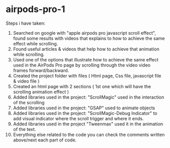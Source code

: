 # airpods-pro-1

Steps i have taken:

1. Searched on google with "apple airpods pro javascript scroll effect", found some results with videos that explains to how to achieve the same effect while scrolling.
2. Found useful articles & videos that help how to achieve that animation while scrolling.
3. Used one of the options that illustrate how to achieve the same effect used in the AirPods Pro page by scrolling through the video video frames forward/backward.
4. Created the project folder with files ( Html page, Css file, javascript file & video file )
5. Created an html page with 2 sections ( 1st one which will have the scrolling animation effect )
6. Added libraries used in the project: "ScrollMagic" used in the interaction of the scrolling
7. Added libraries used in the project: "GSAP" used to animate objects
8. Added libraries used in the project: "ScrollMagic-Debug Indicator" to add visual indicator where the scroll trigger and where it ends.
9. Added libraries used in the project "Tweenmax" used it in the animation of the text.
10. Everything else related to the code you can check the comments written above/next each part of code.
